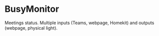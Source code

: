 # BusyMonitor
Meetings status. Multiple inputs (Teams, webpage, Homekit) and outputs (webpage, physical light).
